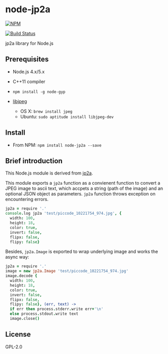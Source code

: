 node-jp2a
=========
[![NPM](https://nodei.co/npm/node-jp2a.png?downloads=true)](https://nodei.co/npm/node-jp2a/)

[![Build Status](https://api.travis-ci.org/zyxar/node-jp2a.svg?branch=master)](https://travis-ci.org/zyxar/node-jp2a)

jp2a library for Node.js


## Prerequisites

- Node.js 4.x/5.x
- C++11 compiler
- `npm install -g node-gyp`
- [libjpeg](http://www.ijg.org)

  - OS X: `brew install jpeg`
  - Ubuntu: `sudo aptitude install libjpeg-dev`

## Install

- From NPM: `npm install node-jp2a --save`

## Brief introduction

This Node.js module is derived from [jp2a](http://sourceforge.net/projects/jp2a/).

This module exports a `jp2a` function as a convienent function to convert a JPEG image to ascii text, which accpets a string (path of the image) and an optional JSON object as parameters. `jp2a` function throws exception on encountering errors.

```coffeescript
jp2a = require '.'
console.log jp2a 'test/piccode_10221754_974.jpg', {
  width: 100,
  height: 18,
  color: true,
  invert: false,
  flipx: false,
  flipy: false}
```

Besides, `jp2a.Image` is exported to wrap underlying image and works the async way:

```coffeescript
jp2a = require '.'
image = new jp2a.Image 'test/piccode_10221754_974.jpg'
image.decode {
  width: 100,
  height: 18,
  color: true,
  invert: false,
  flipx: false,
  flipy: false}, (err, text) ->
  if err then process.stderr.write err+'\n'
  else process.stdout.write text
  image.close()
```

## License
GPL-2.0
